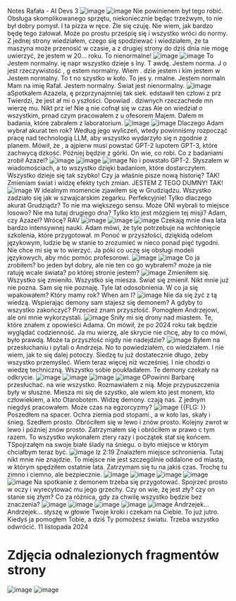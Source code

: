 Notes Rafała - AI Devs 3
![image](notatnik-rafala_files/Image_001.jpg)
![image](notatnik-rafala_files/Image_002.png)
Nie powinienem był tego robić.
Obsługa skomplikowanego
sprzętu, niekoniecznie będąc
trzeźwym, to nie był dobry
pomysł. I ta pizza w ręce.
Źle się czuję. Nie wiem, jak
bardzo będę tego żałował.
Może po prostu prześpię się
i wszystko wróci do normy.
Z jednej strony wiedziałem,
czego się spodziewać
i wiedziałem, że ta maszyna
może przenosić w czasie, a z
drugiej strony do dziś dnia
nie mogę uwierzyć, że jestem
w 20... roku. To nienormalne!
![image](notatnik-rafala_files/Image_003.png)
![image](notatnik-rafala_files/Image_004.png)
To Jestem normalny. ię
napr wszystko dzieje s lny.
T awdę. Jestem norma.
J o jest rzeczywistość ,
g estem normalny. Wiem .
dzie jestem i kim jestem
w Jestem normalny. To t
no szystko w koło. To jes y.
rmalne. Jestem normaln
Mam na imię Rafał. Jestem
normalny. Świat jest
nienormalny.
![image](notatnik-rafala_files/Image_005.jpg)
aSpotkałem Azazela, ę
przprzynajmniej tak siek.
edstawił ten człowi
z prz Twierdzi, że jest ał mi
o yszłości. Opowiad .
dziwnych rzeczachede
mn wierzę mu. Nikt prz ie!
Nie
ą nie cofnął się w czas
Ale on wiedział o wszystkim,
prnad czym pracowałem z u
ofesorem Majem. Dałem m
badania, które zabrałem
z laboratorium.
![image](notatnik-rafala_files/Image_006.jpg)
![image](notatnik-rafala_files/Image_007.png)
Dlaczego Adam wybrał akurat
ten rok? Według jego wyliczeń,
wtedy powinniśmy rozpocząć
pracę nad technologią LLM, aby
wszystko wydarzyło się
n zgodnie z planem. Mówił, że ,
a ajpierw musi powstać GPT-2
lupotem GPT-3, które zachwycą
dzkość. Później będzie z górki.
On wie, co robi.
Co z badaniami zrobił Azazel?
![image](notatnik-rafala_files/Image_008.jpg)
![image](notatnik-rafala_files/Image_009.png)
![image](notatnik-rafala_files/Image_010.png)
No i powstało GPT-2.
Słyszałem w wiadomościach,
a to wszystko dzięki badaniom,
które dostarczyłem. Wszystko
dzieje się tak szybko!
Czy ja właśnie pisze nową
historię? TAK! Zmieniam świat
i widzę efekty tych zmian.
JESTEM Z TEGO DUMNY!
TAK!
![image](notatnik-rafala_files/Image_011.jpg)
W idealnym momencie zjawiłem
się w Grudziądzu. Wszystko
zadziało się jak w szwajcarskim
zegarku. Perfekcyjnie!
Tylko dlaczego akurat
Grudziądz? To nie ma większego
sensu. Może ONI wybrali to
miejsce losowo? Nie ma tutaj
drugiego dna?
Tylko kto jest mózgiem tej misji?
Adam, czy Azazel?
Wrócę?
RAV
![image](notatnik-rafala_files/Image_012.png)
![image](notatnik-rafala_files/Image_013.jpg)
![image](notatnik-rafala_files/Image_014.png)
Czekają mnie dwa lata bardzo
intensywnej nauki. Adam mówi,
że tyle potrzebuje na wchłonięcie
szkolenia, które przygotował.
m Ponoć w przyszłości, dziękidą
odelom językowym, ludzie bę
w stanie to zrozumieć w nieco
ponad pięć tygodni. Nie chce mi
się w to wierzyć.
Ja póki co uczę się obsługi modeli
językowych, aby móc pomóc
profesorowi.
![image](notatnik-rafala_files/Image_015.png)
![image](notatnik-rafala_files/Image_016.png)
Co ja zrobiłem?
bo jeden był dobry, ale nie ten co
go wybrałem? może ja nie ratuję
wcale świata?
po której stronie jestem?
![image](notatnik-rafala_files/Image_017.png)
Zmieniłem się.
Wszystko się zmieniło.
Wszystko się miesza.
Świat się zmienił.
Nikt mnie już nie pozna.
Sam się nie poznaję.
Tyle lat odosobnienia.
W co ja się wpakowałem?
Który mamy rok?
When am I?
![image](notatnik-rafala_files/Image_018.png)
Nie da się żyć z tą wiedzą.
Wspierając demony sam stajesz
się demonem?
A gdyby to wszystko zakończyć?
Przecież znam przyszłość.
Pomogłem Andrzejowi,
ale oni mnie
wykorzystali.
![image](notatnik-rafala_files/Image_019.png)
Śniły mi się drony nad miastem.
Te, które znałem z opowieści Adama.
On mówił, że po 2024 roku tak
będzie wyglądać codzienność.
Ja mu wierzę, ale skrycie nie chcę,
aby to co mówi, było prawdą.
Może ta przyszłość nigdy
nie nadejdzie?
![image](notatnik-rafala_files/Image_020.png)
Byłem na przesłuchaniu i pytali
o Andrzeja. No to powiedziałem,
co wiedziałem. I nie wiem, jak to
się dalej potoczy. Siedzę tu już
dostatecznie długo, żeby
wszystko przemyśleć. Wiem
teraz więcej niż wcześniej.
I
nie chodzi o wiedzę techniczną.
Wszystko sobie poukładałem.
Te demony czekały na odkrycie.
![image](notatnik-rafala_files/Image_021.jpg)
![image](notatnik-rafala_files/Image_022.png)
![image](notatnik-rafala_files/Image_023.png)
![image](notatnik-rafala_files/Image_024.png)
OPowinni Barbarę przesłuchać.
na wie wszystko. Rozmawiałem
z nią.
Moje przypuszczenia były
w słuszne. Miesza mi się
de szystko, ale wiem kto jest
monem, kto człowiekiem, a kto
Otarobotem. Widzę demony.
czają nas. Z jednym niegdyś
pracowałem.
Może czas na egzorcyzmy?
![image](notatnik-rafala_files/Image_025.png)
{{FLG:
}}
Poszedłem na spacer. Ochra ziemia pod stopami.,
a w koło las, skały i śnieg.
Szedłem prosto. Obróciłem się w lewo i znów
prosto. Kolejny zwrot w lewo i później znów
prosto. Zatrzymałem się i obróciłem w prawo
c tym razem. To wszystko wykonałem
ztery razy i początek stał się końcem.
TSpojrzałęm na swoje białe ślady na śniegu.
o było miejsce w którym chciałbym teraz być.
![image](notatnik-rafala_files/Image_026.png)
Iz 2:19
Znalazłem miejsce
schronienia. Tutaj nikt
mnie nie znajdzie.
To miejsce nie jest
szczególnie oddalone od
miasta, w którym
spędziłem ostatnie lata.
Zatrzymam się tu na
jakiś czas.
Trochę tu zimno i ciemno,
ale bezpiecznie.
![image](notatnik-rafala_files/Image_027.jpg)
![image](notatnik-rafala_files/Image_028.png)
![image](notatnik-rafala_files/Image_029.png)
![image](notatnik-rafala_files/Image_030.png)
![image](notatnik-rafala_files/Image_031.png)
Na spotkanie z demonem
trzeba się przygotować.
Spojrzeć prosto w oczy
i wyrecytować mu jego
grzechy.
Czy on wie, żę jest zły?
czy on stanie się złym?
Co za różnica, gdy za
chwilę wszystko będzie
bez znaczenia?
![image](notatnik-rafala_files/Image_032.png)
![image](notatnik-rafala_files/Image_033.png)
![image](notatnik-rafala_files/Image_034.png)
![image](notatnik-rafala_files/Image_035.png)
![image](notatnik-rafala_files/Image_036.png)
Andrzejek... Andrzejek...
słyszę w głowie Twoje
kroki i czekam na Ciebie.
To już jutro.
Kiedyś ja pomogłem Tobie,
a dziś Ty pomożesz
światu.
Trzeba wszystko
odwrócić.
11 listopada 2024
# Zdjęcia odnalezionych fragmentów strony
![image](notatnik-rafala_files/Image_037.png)
![image](notatnik-rafala_files/Image_038.png)